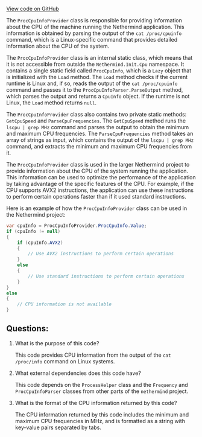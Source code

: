[View code on GitHub](https://github.com/nethermindeth/nethermind/Nethermind.Init/Cpu/ProcCpuInfoProvider.cs)

The `ProcCpuInfoProvider` class is responsible for providing information about the CPU of the machine running the Nethermind application. This information is obtained by parsing the output of the `cat /proc/cpuinfo` command, which is a Linux-specific command that provides detailed information about the CPU of the system. 

The `ProcCpuInfoProvider` class is an internal static class, which means that it is not accessible from outside the `Nethermind.Init.Cpu` namespace. It contains a single static field called `ProcCpuInfo`, which is a `Lazy` object that is initialized with the `Load` method. The `Load` method checks if the current runtime is Linux and, if so, reads the output of the `cat /proc/cpuinfo` command and passes it to the `ProcCpuInfoParser.ParseOutput` method, which parses the output and returns a `CpuInfo` object. If the runtime is not Linux, the `Load` method returns `null`.

The `ProcCpuInfoProvider` class also contains two private static methods: `GetCpuSpeed` and `ParseCpuFrequencies`. The `GetCpuSpeed` method runs the `lscpu | grep MHz` command and parses the output to obtain the minimum and maximum CPU frequencies. The `ParseCpuFrequencies` method takes an array of strings as input, which contains the output of the `lscpu | grep MHz` command, and extracts the minimum and maximum CPU frequencies from it.

The `ProcCpuInfoProvider` class is used in the larger Nethermind project to provide information about the CPU of the system running the application. This information can be used to optimize the performance of the application by taking advantage of the specific features of the CPU. For example, if the CPU supports AVX2 instructions, the application can use these instructions to perform certain operations faster than if it used standard instructions. 

Here is an example of how the `ProcCpuInfoProvider` class can be used in the Nethermind project:

```csharp
var cpuInfo = ProcCpuInfoProvider.ProcCpuInfo.Value;
if (cpuInfo != null)
{
    if (cpuInfo.AVX2)
    {
        // Use AVX2 instructions to perform certain operations
    }
    else
    {
        // Use standard instructions to perform certain operations
    }
}
else
{
    // CPU information is not available
}
```
## Questions: 
 1. What is the purpose of this code?
    
    This code provides CPU information from the output of the `cat /proc/info` command on Linux systems.

2. What external dependencies does this code have?
    
    This code depends on the `ProcessHelper` class and the `Frequency` and `ProcCpuInfoParser` classes from other parts of the `nethermind` project.

3. What is the format of the CPU information returned by this code?
    
    The CPU information returned by this code includes the minimum and maximum CPU frequencies in MHz, and is formatted as a string with key-value pairs separated by tabs.